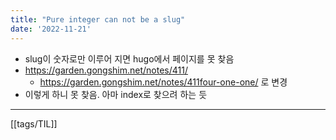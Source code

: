 ```yaml
---
title: "Pure integer can not be a slug"
date: '2022-11-21'
---
```

- slug이 숫자로만 이루어 지면 hugo에서 페이지를 못 찾음
- https://garden.gongshim.net/notes/411/
	- https://garden.gongshim.net/notes/411four-one-one/ 로 변경
- 이렇게 하니 못 찾음. 아마 index로 찾으려 하는 듯
---
[[tags/TIL]]